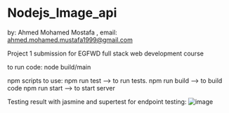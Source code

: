 # Nodejs_Image_api
by: Ahmed Mohamed Mostafa
, email: ahmed.mohamed.mustafa1999@gmail.com

Project 1 submission for EGFWD full stack web development course

to run code:
  node build/main

npm scripts to use:
  npm run test --> to run tests.
  npm run build --> to build code
  npm run start --> to start server

Testing result with jasmine and supertest for endpoint testing:
  ![image](https://user-images.githubusercontent.com/60396165/191519272-187c96ef-8b52-4f75-8fb9-face511b88af.png)
